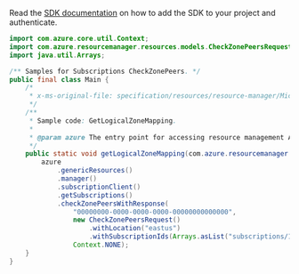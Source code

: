 Read the [SDK documentation](https://github.com/Azure/azure-sdk-for-java/blob/azure-resourcemanager_2.13.0/sdk/resourcemanager/azure-resourcemanager/README.md) on how to add the SDK to your project and authenticate.

```java
import com.azure.core.util.Context;
import com.azure.resourcemanager.resources.models.CheckZonePeersRequest;
import java.util.Arrays;

/** Samples for Subscriptions CheckZonePeers. */
public final class Main {
    /*
     * x-ms-original-file: specification/resources/resource-manager/Microsoft.Resources/stable/2021-01-01/examples/PostCheckZonePeers.json
     */
    /**
     * Sample code: GetLogicalZoneMapping.
     *
     * @param azure The entry point for accessing resource management APIs in Azure.
     */
    public static void getLogicalZoneMapping(com.azure.resourcemanager.AzureResourceManager azure) {
        azure
            .genericResources()
            .manager()
            .subscriptionClient()
            .getSubscriptions()
            .checkZonePeersWithResponse(
                "00000000-0000-0000-0000-00000000000000",
                new CheckZonePeersRequest()
                    .withLocation("eastus")
                    .withSubscriptionIds(Arrays.asList("subscriptions/11111111-1111-1111-1111-111111111111")),
                Context.NONE);
    }
}
```
